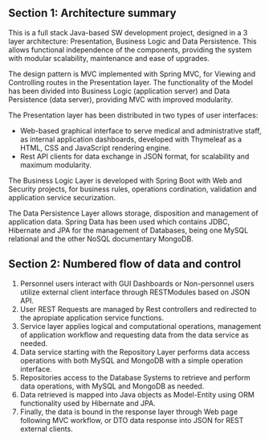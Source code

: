 ## Section 1: Architecture summary

This is a full stack Java-based SW development project, designed in a 3 layer architecture: Presentation, Business Logic and Data Persistence.
This allows functional independence of the components, providing the system with modular scalability, maintenance and ease of upgrades.

The design pattern is MVC implemented with Spring MVC, for Viewing and Controlling routes in the Presentation layer. The functionality of the
Model has been divided into Business Logic (application server) and Data Persistence (data server), providing MVC with improved modularity.

The Presentation layer has been distributed in two types of user interfaces:
- Web-based graphical interface to serve medical and administrative staff, as internal application dashboards, developed with Thymeleaf as a 
    HTML, CSS and JavaScript rendering engine.
- Rest API clients for data exchange in JSON format, for scalability and maximum modularity.

The Business Logic Layer is developed with Spring Boot with Web and Security projects, for business rules, operations cordination, validation and application service securization.

The Data Persistence Layer allows storage, disposition and management of application data. Spring Data has been used which contains JDBC, Hibernate and JPA for the management of Databases, being one MySQL relational and the other NoSQL documentary MongoDB.

## Section 2: Numbered flow of data and control

1. Personnel users interact with GUI Dashboards or Non-personnel users utilize external client interface through RESTModules based on JSON API.
2. User REST Requests are managed by Rest controllers and redirected to the apropiate application service functions.
3. Service layer applies logical and computational operations, management of application workflow and requesting data from the data service as needed.
4. Data service starting with the Repository Layer performs data access operations with both MySQL and MongoDB with a simple operation interface.
5. Repositories access to the Database Systems to retrieve and perform data operations, with MySQL and MongoDB as needed.
6. Data retrieved is mapped into Java objects as Model-Entity using ORM functionality used by Hibernate and JPA.
7. Finally, the data is bound in the response layer through Web page following MVC workflow, or DTO data response into JSON for REST external clients.    